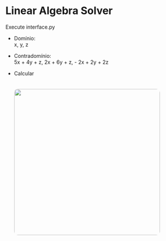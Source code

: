 # Linear Algebra Solver

Execute interface.py

* Domínio: <br/>
x, y, z

* Contradomínio: <br/>
5x + 4y + z, 2x + 6y + z, - 2x + 2y + 2z

* Calcular

  <img
    src="https://github.com/Milton-Avila/Linear-Algebra-Solver/assets/79611719/f5404bc9-b44f-4049-9caf-701186a44324"
    style="border-radius: 10px; width: 400px; margin-top: 20px"/>
